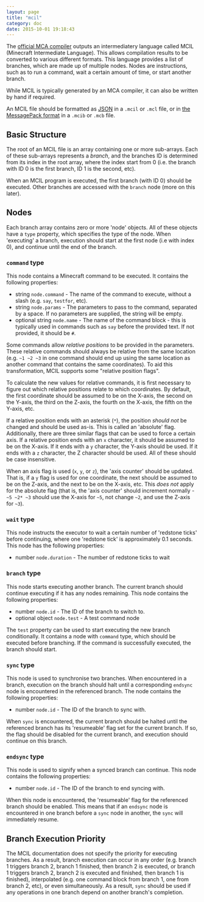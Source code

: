 ```yaml
---
layout: page
title: "mcil"
category: doc
date: 2015-10-01 19:18:43
---
```


The [official MCA compiler](https://github.com/toxic-spanner/mca-compiler/) outputs an intermediatery language called MCIL (Minecraft Intermediate Language). This allows compilation results to be converted to various different formats. This language provides a list of branches, which are made up of multiple nodes. Nodes are instructions, such as to run a command, wait a certain amount of time, or start another branch.

While MCIL is typically generated by an MCA compiler, it can also be written by hand if required.

An MCIL file should be formatted as [JSON](https://en.wikipedia.org/wiki/JSON) in a `.mcil` or `.mcl` file, or in [the MessagePack format](http://msgpack.org/index.html) in a `.mcib` or `.mcb` file.

## Basic Structure

The root of an MCIL file is an array containing one or more sub-arrays. Each of these sub-arrays represents a _branch_, and the branches ID is determined from its index in the root array, where the index start from 0 (i.e. the branch with ID 0 is the first branch, ID 1 is the second, etc).

When an MCIL program is executed, the first branch (with ID 0) should be executed. Other branches are accessed with the `branch` node (more on this later).

## Nodes

Each branch array contains zero or more 'node' objects. All of these objects have a `type` property, which specifies the type of the node. When 'executing' a branch, execution should start at the first node (i.e with index 0), and continue until the end of the branch.

### `command` type

This node contains a Minecraft command to be executed. It contains the following properties:

 - string `node.command` - The name of the command to execute, without a slash (e.g. `say`, `testfor`, etc).
 - string `node.params` - The parameters to pass to the command, separated by a space. If no parameters are supplied, the string will be empty.
 - optional string `node.name` - The name of the command block - this is typically used in commands such as `say` before the provided text. If not provided, it should be `#`.

Some commands allow _relative positions_ to be provided in the parameters. These relative commands should always be relative from the same location (e.g. `~1 ~2 ~3` in one command should end up using the same location as another command that contains the same coordinates). To aid this transformation, MCIL supports some "relative position flags".

To calculate the new values for relative commands, it is first necessary to figure out which relative positions relate to which coordinates. By default, the first coordinate should be assumed to be on the X-axis, the second on the Y-axis, the third on the Z-axis, the fourth on the X-axis, the fifth on the Y-axis, etc.

If a relative position ends with an asterisk (`*`), the position _should not_ be changed and should be used as-is. This is called an 'absolute' flag. Additionally, there are three similar flags that can be used to force a certain axis. If a relative position ends with an `x` character, it should be assumed to be on the X-axis. If it ends with a `y` character, the Y-axis should be used. If it ends with a `z` character, the Z character should be used. All of these should be case insensitive.

When an axis flag is used (`x`, `y`, or `z`), the 'axis counter' should be updated. That is, if a `y` flag is used for one coordinate, the next should be assumed to be on the Z-axis, and the next to be on the X-axis, etc. This _does not_ apply for the absolute flag (that is, the 'axis counter' should increment normally - `~5 ~2* ~3` should use the X-axis for `~5`, not change `~2`, and use the Z-axis for `~3`).

### `wait` type

This node instructs the executor to wait a certain number of 'redstone ticks' before continuing, where one 'redstone tick' is approximately 0.1 seconds. This node has the following properties:

 - number `node.duration` - The number of redstone ticks to wait

### `branch` type

This node starts executing another branch. The current branch should continue executing if it has any nodes remaining. This node contains the following properties:

 - number `node.id` - The ID of the branch to switch to.
 - optional object `node.test` - A test command node

The `test` property can be used to start executing the new branch conditionally. It contains a node with `command` type, which should be executed before branching. If the command is successfully executed, the branch should start.

### `sync` type

This node is used to synchronise two branches. When encountered in a branch, execution on the branch should halt until a corresponding `endsync` node is encountered in the referenced branch. The node contains the following properties:

 - number `node.id` - The ID of the branch to sync with.

When `sync` is encountered, the current branch should be halted until the referenced branch has its 'resumeable' flag set for the current branch. If so, the flag should be disabled for the current branch, and execution should continue on this branch. 

### `endsync` type

This node is used to signify when a synced branch can continue. This node contains the following properties:

 - number `node.id` - The ID of the branch to end syncing with.

When this node is encountered, the 'resumeable' flag for the referenced branch should be enabled. This means that if an `endsync` node is encountered in one branch before a `sync` node in another, the `sync` will immediately resume.

## Branch Execution Priority

The MCIL documentation does not specify the priority for executing branches. As a result, branch execution can occur in any order (e.g. branch 1 triggers branch 2, branch 1 finished, then branch 2 is executed, or branch 1 triggers branch 2, branch 2 is executed and finished, then branch 1 is finished), interpolated (e.g. one command block from branch 1, one from branch 2, etc), or even simultaneously. As a result, `sync` should be used if any operations in one branch depend on another branch's completion.